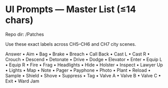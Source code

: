 # UI Prompts — Master List (≤14 chars)
Repo dir: /Patches

Use these exact labels across CH5–CH6 and CH7 city scenes.

Answer • Aim • Bag • Brake • Breach • Call Back • Cast L • Cast R • Crouch • Descend • Detonate • Drive • Dodge • Elevator • Enter • Equip L • Equip R • Fire • Frag • Headlights • Hide • Holster • Inspect • Lawyer Up • Lights • Map • Note • Pager • Payphone • Photo • Plant • Reload • Sample • Shield • Shove • Suppress • Tag • Valve A • Valve B • Valve C • Exit • Ward Jam
